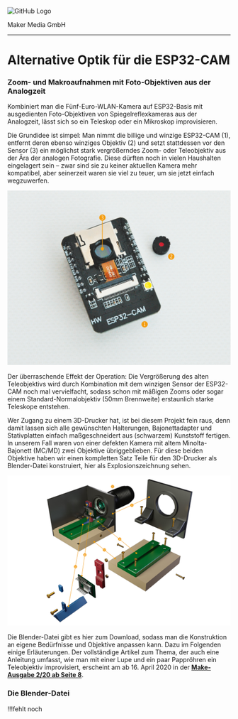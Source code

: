 ![GitHub Logo](http://www.heise.de/make/icons/make_logo.png)

Maker Media GmbH

***

# Alternative Optik für die ESP32-CAM

### Zoom- und Makroaufnahmen mit Foto-Objektiven aus der Analogzeit

Kombiniert man die Fünf-Euro-WLAN-Kamera auf ESP32-Basis mit ausgedienten Foto-Objektiven von Spiegelreflexkameras aus der Analogzeit, lässt sich so ein Teleskop oder ein Mikroskop improvisieren. 

Die Grundidee ist simpel: Man nimmt die billige und winzige ESP32-CAM (1), entfernt deren ebenso winziges Objektiv (2) und setzt stattdessen vor den Sensor (3) ein möglichst stark vergrößerndes Zoom- oder Teleobjektiv aus der Ära der analogen Fotografie. Diese dürften noch in vielen Haushalten eingelagert sein – zwar sind sie zu keiner aktuellen Kamera mehr kompatibel, aber seinerzeit waren sie viel zu teuer, um sie jetzt einfach wegzuwerfen.

![Picture](https://github.com/MakeMagazinDE/ESP32CAMWechseloptik/blob/master/ESPCAM.jpg)

Der überraschende Effekt der Operation: Die Vergrößerung des alten Teleobjektivs wird durch Kombination mit dem winzigen Sensor der ESP32-CAM noch mal vervielfacht, sodass schon mit mäßigen Zooms oder sogar einem Standard-Normalobjektiv (50mm Brennweite) erstaunlich starke Teleskope entstehen. 

Wer Zugang zu einem 3D-Drucker hat, ist bei diesem Projekt fein raus, denn damit lassen sich alle gewünschten Halterungen, Bajonettadapter und Stativplatten einfach maßgeschneidert aus (schwarzem) Kunststoff fertigen. In unserem Fall waren von einer defekten Kamera mit altem Minolta-Bajonett (MC/MD) zwei Objektive übriggeblieben. Für diese beiden Objektive haben wir einen kompletten Satz Teile für den 3D-Drucker als Blender-Datei konstruiert, hier als Explosionszeichnung sehen. 

![Picture](https://github.com/MakeMagazinDE/ESP32CAMWechseloptik/blob/master/Blender.jpg)

Die Blender-Datei gibt es hier zum Download, sodass man die Konstruktion an eigene Bedürfnisse und Objektive anpassen kann. Dazu im Folgenden einige Erläuterungen. Der vollständige Artikel zum Thema, der auch eine Anleitung umfasst, wie man mit einer Lupe und ein paar Pappröhren ein Teleobjektiv improvisiert, erscheint am ab 16. April 2020 in der **[Make-Ausgabe 2/20 ab Seite 8](https://www.heise.de/select/make/2020/2/1587508135060525)**.

### Die Blender-Datei

!!!fehlt noch

